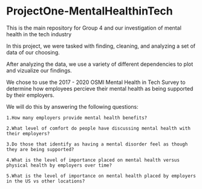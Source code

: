 # ProjectOne-MentalHealthinTech
This is the main repository for Group 4 and our investigation of mental health in the tech industry

In this project, we were tasked with finding, cleaning, and analyzing a set of data of our choosing.

After analyzing the data, we use a variety of different dependencies to plot and vizualize our findings.

We chose to use the 2017 - 2020 OSMI Mental Health in Tech Survey to determine how employees percieve their mental health as being supported by their employers.

We will do this by answering the following questions:

    1.How many employers provide mental health benefits?

    2.What level of comfort do people have discussing mental health with their employers?

    3.Do those that identify as having a mental disorder feel as though they are being supported?
    
    4.What is the level of importance placed on mental health versus physical health by employers over time? 

    5.What is the level of importance on mental health placed by employers in the US vs other locations?
    
   

